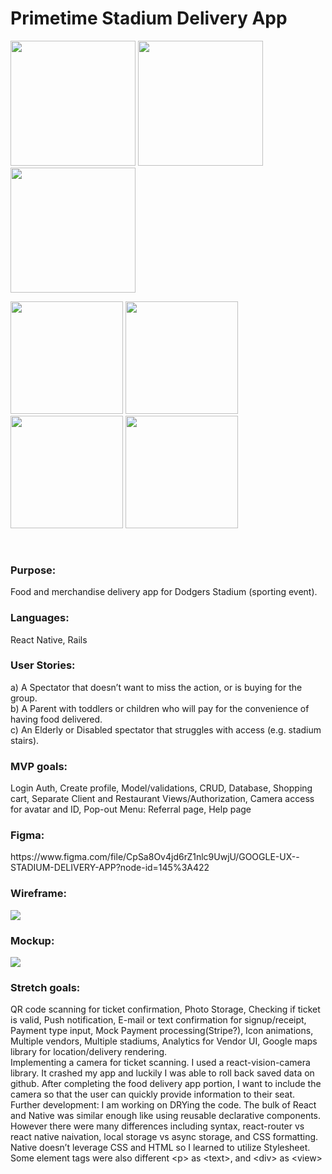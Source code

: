<h1>Primetime Stadium Delivery App</h1>
<p float="center">
  <img src="https://github.com/ChefJoseph/StadiumApp-Frontend/blob/main/assets/Simulator%20Screen%20Shot%20-%20iPhone%2013%20-%202022-10-23%20at%2013.58.25.png" width="200" />
  <img src="https://github.com/ChefJoseph/StadiumApp-Frontend/blob/main/assets/Simulator%20Screen%20Shot%20-%20iPhone%2013%20-%202022-10-23%20at%2013.59.09.png" width="200" /> 
  <img src="https://github.com/ChefJoseph/StadiumApp-Frontend/blob/main/assets/Simulator%20Screen%20Shot%20-%20iPhone%2013%20-%202022-10-23%20at%2013.59.13.png" width="200" />
</p>
<p float="center">
  <img src="https://github.com/ChefJoseph/StadiumApp-Frontend/blob/main/assets/Simulator%20Screen%20Shot%20-%20iPhone%2013%20-%202022-10-23%20at%2014.00.38.png" width="180" />
  <img src="https://github.com/ChefJoseph/StadiumApp-Frontend/blob/main/assets/Simulator%20Screen%20Shot%20-%20iPhone%2013%20-%202022-10-23%20at%2014.01.03.png" width="180" />
  <img src="https://github.com/ChefJoseph/StadiumApp-Frontend/blob/main/assets/Simulator%20Screen%20Shot%20-%20iPhone%2013%20-%202022-10-23%20at%2014.01.33.png" width="180" />
  <img src="https://github.com/ChefJoseph/StadiumApp-Frontend/blob/main/assets/Simulator%20Screen%20Shot%20-%20iPhone%2013%20-%202022-10-23%20at%2014.00.51.png" width="180" />
</p>
<br>
<h3>Purpose:</h3> Food and merchandise delivery app for Dodgers Stadium (sporting event).
<br>
<h3>Languages:</h3> React Native, Rails
<br>
<h3>User Stories:</h3>
a) A Spectator that doesn’t want to miss the action, or is buying for the group.
<br>b) A Parent with toddlers or children who will pay for the convenience of having food delivered. 
<br>c) An Elderly or Disabled spectator that struggles with access (e.g. stadium stairs).
<br>
<h3>MVP goals:</h3> Login Auth, Create profile, Model/validations, CRUD, Database, Shopping cart, Separate Client and Restaurant Views/Authorization, Camera access for avatar and ID, Pop-out Menu: Referral page, Help page
<br>
<h3>Figma:</h3>
https://www.figma.com/file/CpSa8Ov4jd6rZ1nlc9UwjU/GOOGLE-UX--STADIUM-DELIVERY-APP?node-id=145%3A422
<h3>Wireframe:</h3>
<image src="https://github.com/ChefJoseph/StadiumApp-Frontend/blob/main/assets/Stadium-Wireframe.png"/>
<h3>Mockup:</h3>
<image src="https://github.com/ChefJoseph/StadiumApp-Frontend/blob/main/assets/Stadium-%20Mockup.png"/>
<br>
<h3>Stretch goals:</h3> QR code scanning for ticket confirmation, Photo Storage, Checking if ticket is valid, Push notification, E-mail or text confirmation for signup/receipt, Payment type input, Mock Payment processing(Stripe?), Icon animations, Multiple vendors, Multiple stadiums, Analytics for Vendor UI, Google maps library for location/delivery rendering.
<br>
Implementing a camera for ticket scanning. I used a react-vision-camera library. It crashed my app and luckily I was able to roll back saved data on github. After completing the food delivery app portion, I want to include the camera so that the user can quickly provide information to their seat. 
<br>
Further development: I am working on DRYing the code. The bulk of React and Native was similar enough like using reusable declarative components. However there were many differences including syntax, react-router vs react native naivation, local storage vs async storage, and CSS formatting. Native doesn’t leverage CSS and HTML so I learned to utilize Stylesheet. Some element tags were also different &lt;p&gt as &lt;text&gt, and &lt;div&gt as &lt;view&gt

